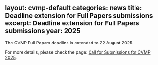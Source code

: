 layout: cvmp-default
categories: news
title: Deadline extension for Full Papers submissions
excerpt: Deadline extension for Full Papers submissions
year: 2025
---

The CVMP Full Papers deadline is extended to 22 August 2025.

For more details, please check the page: [Call for Submissions for CVMP 2025]({{site.baseurl}}/2025/call-for-submissions/).

